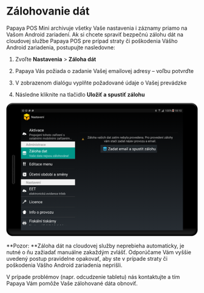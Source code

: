 # Zálohovanie dát

Papaya POS Mini archivuje všetky Vaše nastavenia i záznamy priamo na Vašom Android zariadení. Ak si chcete spraviť bezpečnú zálohu dát na cloudovej službe Papaya POS pre prípad straty či poškodenia Vášho Android zariadenia, postupujte nasledovne:

1. Zvoľte **Nastavenia** &gt; **Záloha dát**

2. Papaya Vás požiada o zadanie Vašej emailovej adresy – voľbu potvrďte

3. V zobrazenom dialógu vyplňte požadované údaje o Vašej prevádzke

4. Následne kliknite na tlačidlo **Uložiť a spustiť zálohu**


![](/assets/menu.png)

**Pozor: **Záloha dát na cloudovej služby neprebieha automaticky, je nutné o ňu zažiadať manuálne zakaždým zvlášť. Odporúčame Vám vyššie uvedený postup pravidelne opakovať, aby ste v prípade straty či poškodenia Vášho Android zariadenia neprišli.

V prípade problémov \(napr. odcudzenie tabletu\) nás kontaktujte a tím Papaya Vám pomôže Vaše zálohované dáta obnoviť.

